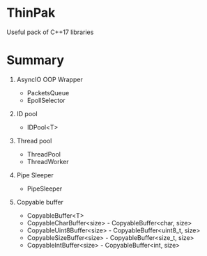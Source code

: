# ThinPak
Useful pack of C++17 libraries


# Summary

1) AsyncIO OOP Wrapper
   - PacketsQueue
   - EpollSelector

2) ID pool
   - IDPool<T\>

3) Thread pool
   - ThreadPool
   - ThreadWorker

4) Pipe Sleeper
   - PipeSleeper

5) Copyable buffer
   - CopyableBuffer<T\>
   - CopyableCharBuffer<size\> - CopyableBuffer<char, size>
   - CopyableUint8Buffer<size\> - CopyableBuffer<uint8_t, size>
   - CopyableSizeBuffer<size\> - CopyableBuffer<size_t, size>
   - CopyableIntBuffer<size\> - CopyableBuffer<int, size>


